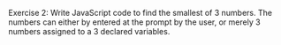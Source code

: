 Exercise 2:
Write JavaScript code to find the smallest of 3 numbers. The numbers can either by entered at the
prompt by the user, or merely 3 numbers assigned to a 3 declared variables.